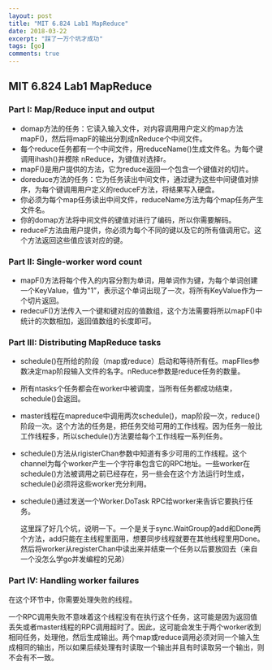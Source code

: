 ```yaml
---
layout: post
title: "MIT 6.824 Lab1 MapReduce"
date: 2018-03-22
excerpt: "踩了一万个坑才成功"
tags: [go]
comments: true
---
```




## MIT 6.824 Lab1 MapReduce

### Part I: Map/Reduce input and output

+ domap方法的任务：它读入输入文件，对内容调用用户定义的map方法mapF()，然后将mapF的输出分割成nReduce个中间文件。
+ 每个reduce任务都有一个中间文件，用reduceName()生成文件名。为每个键调用ihash()并模除 nReduce，为键值对选择r。
+ mapF()是用户提供的方法，它为reduce返回一个包含一个键值对的切片。
+ doreduce方法的任务：它为任务读出中间文件，通过键为这些中间键值对排序，为每个键调用用户定义的reduceF方法，将结果写入硬盘。
+ 你必须为每个map任务读出中间文件，reduceName方法为每个map任务产生文件名。
+ 你的domap方法将中间文件的键值对进行了编码，所以你需要解码。
+ reduceF方法由用户提供，你必须为每个不同的键以及它的所有值调用它。这个方法返回这些值应该对应的键。

### Part II: Single-worker word count

+ mapF()方法将每个传入的内容分割为单词，用单词作为键，为每个单词创建一个KeyValue，值为"1”，表示这个单词出现了一次，将所有KeyValue作为一个切片返回。
+ redecuF()方法传入一个键和键对应的值数组，这个方法需要将所以mapF()中统计的次数相加，返回值数组的长度即可。


### Part III: Distributing MapReduce tasks

+ schedule()在所给的阶段（map或reduce）启动和等待所有任。mapFIles参数决定map阶段输入文件的名字。nReduce参数是reduce任务的数量。

+ 所有ntasks个任务都会在worker中被调度，当所有任务都成功结束，schedule()会返回。

+ master线程在mapreduce中调用两次schedule()，map阶段一次，reduce()阶段一次。这个方法的任务是，把任务交给可用的工作线程。因为任务一般比工作线程多，所以schedule()方法要给每个工作线程一系列任务。

+ schedule()方法从rigisterChan参数中知道有多少可用的工作线程。这个channel为每个worker产生一个字符串包含它的RPC地址。一些worker在schedule()方法被调用之前已经存在，另一些会在这个方法运行时生成，schedule()必须将这些worker充分利用。

+ schedule()通过发送一个Worker.DoTask RPC给worker来告诉它要执行任务。

  这里踩了好几个坑，说明一下。一个是关于sync.WaitGroup的add和Done两个方法，add只能在主线程里面用，想要同步线程就要在其他线程里用Done。然后将worker从registerChan中读出来并结束一个任务以后要放回去（来自一个没怎么学go并发编程的兄弟）


### Part IV: Handling worker failures

在这个环节中，你需要处理失败的线程。

一个RPC调用失败不意味着这个线程没有在执行这个任务，这可能是因为返回值丢失或者master线程的RPC调用超时了。因此，这可能会发生于两个worker收到相同任务，处理他，然后生成输出。两个map或reduce调用必须对同一个输入生成相同的输出，所以如果后续处理有时读取一个输出并且有时读取另一个输出，则不会有不一致。